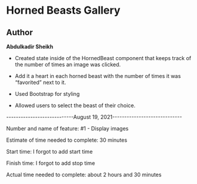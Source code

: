 # Horned Beasts Gallery 

## Author
**Abdulkadir Sheikh**


- Created state inside of the HornedBeast component that keeps track of the number of times an image was clicked.

- Add it a heart in each horned beast with the number of times it was “favorited” next to it.
- Used Bootstrap for styling 
- Allowed users to select the beast of their choice. 

----------------------------August 19, 2021-----------------------------

Number and name of feature: #1 - Display images

Estimate of time needed to complete: 30 minutes

Start time: I forgot to add start time

Finish time: I forgot to add stop time

Actual time needed to complete: about 2 hours and 30 minutes






